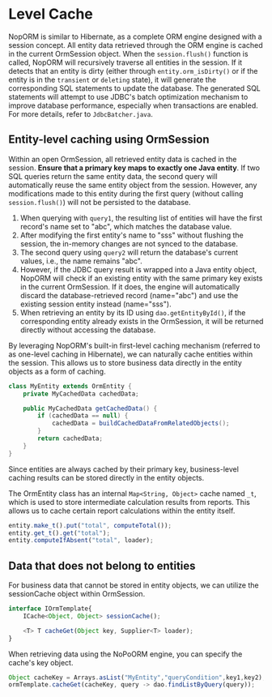 # Level Cache

NopORM is similar to Hibernate, as a complete ORM engine designed with a session concept. All entity data retrieved through the ORM engine is cached in the current OrmSession object.
When the `session.flush()` function is called, NopORM will recursively traverse all entities in the session. If it detects that an entity is dirty (either through `entity.orm_isDirty()` or if the entity is in the `transient` or `deleting` state), it will generate the corresponding SQL statements to update the database. The generated SQL statements will attempt to use JDBC's batch optimization mechanism to improve database performance, especially when transactions are enabled. For more details, refer to `JdbcBatcher.java`.


## Entity-level caching using OrmSession

Within an open OrmSession, all retrieved entity data is cached in the session. **Ensure that a primary key maps to exactly one Java entity**. If two SQL queries return the same entity data, the second query will automatically reuse the same entity object from the session. However, any modifications made to this entity during the first query (without calling `session.flush()`) will not be persisted to the database.

1. When querying with `query1`, the resulting list of entities will have the first record's name set to "abc", which matches the database value.
2. After modifying the first entity's name to "sss" without flushing the session, the in-memory changes are not synced to the database.
3. The second query using `query2` will return the database's current values, i.e., the name remains "abc".
4. However, if the JDBC query result is wrapped into a Java entity object, NopORM will check if an existing entity with the same primary key exists in the current OrmSession. If it does, the engine will automatically discard the database-retrieved record (name="abc") and use the existing session entity instead (name="sss").
5. When retrieving an entity by its ID using `dao.getEntityById()`, if the corresponding entity already exists in the OrmSession, it will be returned directly without accessing the database.

By leveraging NopORM's built-in first-level caching mechanism (referred to as one-level caching in Hibernate), we can naturally cache entities within the session. This allows us to store business data directly in the entity objects as a form of caching.

```java
class MyEntity extends OrmEntity {
    private MyCachedData cachedData;

    public MyCachedData getCachedData() {
        if (cachedData == null) {
            cachedData = buildCachedDataFromRelatedObjects();
        }
        return cachedData;
    }
}
```

Since entities are always cached by their primary key, business-level caching results can be stored directly in the entity objects.

The OrmEntity class has an internal `Map<String, Object>` cache named `_t`, which is used to store intermediate calculation results from reports. This allows us to cache certain report calculations within the entity itself.

```javascript
entity.make_t().put("total", computeTotal());
entity.get_t().get("total");
entity.computeIfAbsent("total", loader);
```


## Data that does not belong to entities

For business data that cannot be stored in entity objects, we can utilize the sessionCache object within OrmSession.

```javascript
interface IOrmTemplate{
    ICache<Object, Object> sessionCache();

    <T> T cacheGet(Object key, Supplier<T> loader);
}
```

When retrieving data using the NoPoORM engine, you can specify the cache's key object.

```javascript
Object cacheKey = Arrays.asList("MyEntity","queryCondition",key1,key2);
ormTemplate.cacheGet(cacheKey, query -> dao.findListByQuery(query));
```

